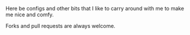 Here be configs and other bits that I like to carry around with me to make me nice and comfy.

Forks and pull requests are always welcome.
